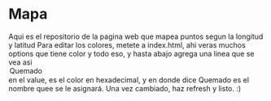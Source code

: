 # Mapa
Aqui es el repositorio de la pagina web que mapea puntos segun la longitud y latitud
Para editar los colores, metete a index.html, ahi veras muchos options que tiene color y todo eso, y hasta abajo agrega una linea que se vea asi
                <option value="#FF00BC">Quemado</option>
en el value, es el color en hexadecimal, y en donde dice Quemado es el nombre quee se le asignará. Una vez cambiado, haz refresh y listo. :)
